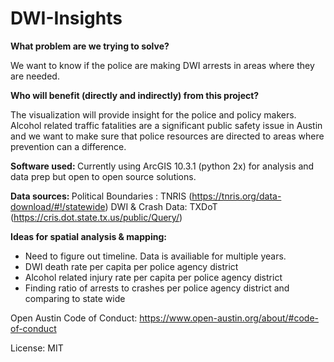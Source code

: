 # DWI-Insights

<b> What problem are we trying to solve? </b>

We want to know if the police are making DWI arrests in areas where they are needed.

<b>Who will benefit (directly and indirectly) from this project?</b>

The visualization will provide insight for the police and policy makers. Alcohol related traffic fatalities are a significant public safety issue in Austin and we want to make sure that police resources are directed to areas where prevention can a difference.

<b> Software used: </b>
Currently using ArcGIS 10.3.1 (python 2x) for analysis and data prep but open to open source solutions.

<b> Data sources: </b>
Political Boundaries : TNRIS (https://tnris.org/data-download/#!/statewide)
DWI & Crash Data: TXDoT (https://cris.dot.state.tx.us/public/Query/)

<b/> Ideas for spatial analysis & mapping:</b>

- Need to figure out timeline. Data is availiable for multiple years.
- DWI death rate per capita per police agency district
- Alcohol related injury rate per capita per police agency district
- Finding ratio of arrests to crashes per police agency district and comparing to state wide












Open Austin Code of Conduct:
https://www.open-austin.org/about/#code-of-conduct

License: MIT
